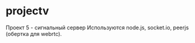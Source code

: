 # projectv
Проект 5 - сигнальный сервер
Используются node.js, socket.io, peerjs (обертка для webrtc).
